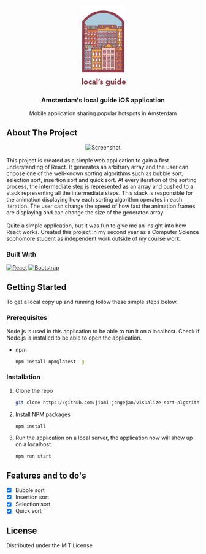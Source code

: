 <!-- PROJECT LOGO -->
<div align="center">
  <a href="https://github.com/jiami-jongejan/visualize-sort-algorithms">
    <img src="https://github.com/jiami-jongejan/ios-amsterdam-hotspot-guide/blob/main/logo_text.png?raw=true" alt="Logo" width="120" height="auto">
  </a>

<h3 align="center">Amsterdam's local guide iOS application</h3>

  <p align="center">
    Mobile application sharing popular hotspots in Amsterdam
    <br />
  </p>
</div>


<!-- ABOUT THE PROJECT -->
## About The Project
<div align="center">
<img src="https://github.com/jiami-jongejan/visualize-sort-algorithms/blob/master/demo.gif" alt="Screenshot">
</div>
<br/>
This project is created as a simple web application to gain a first understanding of React. It generates an arbitrary array and the user can choose one of the well-known sorting algorithms such as bubble sort, selection sort, insertion sort and quick sort. At every iteration of the sorting process, the intermediate step is represented as an array and pushed to a stack representing all the intermediate steps. This stack is responsible for the animation displaying how each sorting algorithm operates in each iteration. The user can change the speed of how fast the animation frames are displaying and can change the size of the generated array.
<br />
<br />
Quite a simple application, but it was fun to give me an insight into how React works. Created this project in my second year as a Computer Science sophomore student as independent work outside of my course work.


### Built With

[![React][React.js]][React-url] [![Bootstrap][Bootstrap.com]][Bootstrap-url]



<!-- GETTING STARTED -->
## Getting Started

To get a local copy up and running follow these simple steps below.

### Prerequisites

Node.js is used in this application to be able to run it on a localhost. Check if Node.js is installed to be able to open the application.
* npm
  ```sh
  npm install npm@latest -g
  ```

### Installation

1. Clone the repo
   ```sh
   git clone https://github.com/jiami-jongejan/visualize-sort-algorithms.git
   ```
3. Install NPM packages
   ```sh
   npm install
   ```
3. Run the application on a local server, the application now will show up on a localhost.
   ```sh
   npm run start
   ```


<!-- ROADMAP -->
## Features and to do's

- [x] Bubble sort
- [x] Insertion sort
- [x] Selection sort
- [x] Quick sort

<!-- LICENSE -->
## License

Distributed under the MIT License



<!-- MARKDOWN LINKS & IMAGES -->
<!-- https://www.markdownguide.org/basic-syntax/#reference-style-links -->
[contributors-shield]: https://img.shields.io/github/contributors/github_username/repo_name.svg?style=for-the-badge
[contributors-url]: https://github.com/github_username/repo_name/graphs/contributors
[forks-shield]: https://img.shields.io/github/forks/github_username/repo_name.svg?style=for-the-badge
[forks-url]: https://github.com/github_username/repo_name/network/members
[stars-shield]: https://img.shields.io/github/stars/github_username/repo_name.svg?style=for-the-badge
[stars-url]: https://github.com/github_username/repo_name/stargazers
[issues-shield]: https://img.shields.io/github/issues/github_username/repo_name.svg?style=for-the-badge
[issues-url]: https://github.com/github_username/repo_name/issues
[license-shield]: https://img.shields.io/github/license/github_username/repo_name.svg?style=for-the-badge
[license-url]: https://github.com/github_username/repo_name/blob/master/LICENSE.txt
[linkedin-shield]: https://img.shields.io/badge/-LinkedIn-black.svg?style=for-the-badge&logo=linkedin&colorB=555
[linkedin-url]: https://linkedin.com/in/linkedin_username
[product-screenshot]: images/screenshot.png
[Next.js]: https://img.shields.io/badge/next.js-000000?style=for-the-badge&logo=nextdotjs&logoColor=white
[Next-url]: https://nextjs.org/
[React.js]: https://img.shields.io/badge/React-20232A?style=for-the-badge&logo=react&logoColor=61DAFB
[React-url]: https://reactjs.org/
[Vue.js]: https://img.shields.io/badge/Vue.js-35495E?style=for-the-badge&logo=vuedotjs&logoColor=4FC08D
[Vue-url]: https://vuejs.org/
[Angular.io]: https://img.shields.io/badge/Angular-DD0031?style=for-the-badge&logo=angular&logoColor=white
[Angular-url]: https://angular.io/
[Svelte.dev]: https://img.shields.io/badge/Svelte-4A4A55?style=for-the-badge&logo=svelte&logoColor=FF3E00
[Svelte-url]: https://svelte.dev/
[Laravel.com]: https://img.shields.io/badge/Laravel-FF2D20?style=for-the-badge&logo=laravel&logoColor=white
[Laravel-url]: https://laravel.com
[Bootstrap.com]: https://img.shields.io/badge/Bootstrap-563D7C?style=for-the-badge&logo=bootstrap&logoColor=white
[Bootstrap-url]: https://getbootstrap.com
[JQuery.com]: https://img.shields.io/badge/jQuery-0769AD?style=for-the-badge&logo=jquery&logoColor=white
[JQuery-url]: https://jquery.com 
